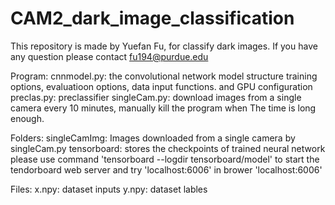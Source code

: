 # CAM2_dark_image_classification

This repository is made by Yuefan Fu, for classify dark images.
If you have any question please contact fu194@purdue.edu 

Program:
  cnnmodel.py:
    the convolutional network model structure 
    training options, evaluatioon options, 
    data input functions. and GPU configuration
  preclas.py:
    preclassifier
  singleCam.py:
    download images from a single camera every 10 minutes, 
    manually kill the program when The time is long enough.

Folders:
  singleCamImg:
    Images downloaded from a single camera by singleCam.py
  tensorboard:
    stores the checkpoints of trained neural network
    please use command 'tensorboard --logdir tensorboard/model'
    to start the tendorboard web server and try 'localhost:6006' 
    in brower
    'localhost:6006' 
    
Files:
  x.npy:
    dataset inputs
  y.npy:
    dataset lables
    

